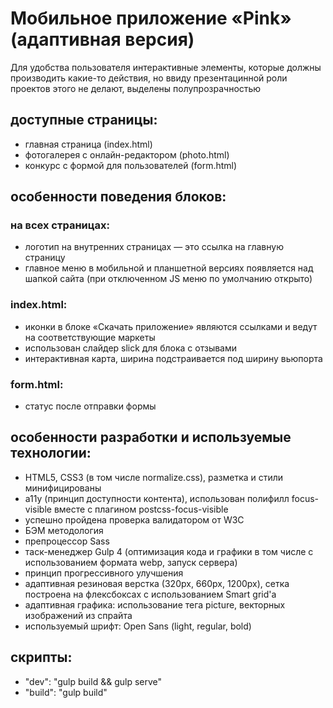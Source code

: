 # Мобильное приложение «Pink» (адаптивная версия)
Для удобства пользователя интерактивные элементы, которые должны производить какие-то действия, но ввиду презентацинной роли проектов этого не делают, выделены полупрозрачностью

## доступные страницы:
- главная страница (index.html)
- фотогалерея с онлайн-редактором (photo.html)
- конкурс с формой для пользователей (form.html)

## особенности поведения блоков:

### на всех страницах:
- логотип на внутренних страницах — это ссылка на главную страницу
- главное меню в мобильной и планшетной версиях появляется над шапкой сайта (при отключенном JS меню по умолчанию открыто)

### index.html:
- иконки в блоке «Скачать приложение» являются ссылками и ведут на соответствующие маркеты
- использован слайдер slick для блока с отзывами
- интерактивная карта, ширина подстраивается под ширину вьюпорта

### form.html:
- статус после отправки формы

## особенности разработки и используемые технологии:
- HTML5, CSS3 (в том числе normalize.css), разметка и стили минифицированы
- a11y (принцип доступности контента), использован полифилл focus-visible вместе с плагином postcss-focus-visible
- успешно пройдена проверка валидатором от W3C
- БЭМ методология
- препроцессор Sass
- таск-менеджер Gulp 4 (оптимизация кода и графики в том числе с использованием формата webp, запуск сервера)
- принцип прогрессивного улучшения
- адаптивная резиновая верстка (320px, 660px, 1200px), сетка построена на флексбоксах с использованием Smart grid'a
- адаптивная графика: использование тега picture, векторных изображений из спрайта
- используемый шрифт: Open Sans (light, regular, bold)

## скрипты:
- "dev": "gulp build && gulp serve"
- "build": "gulp build"
